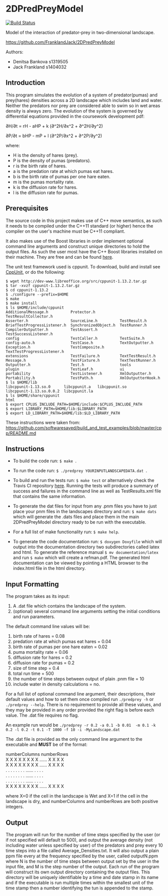 # 2DPredPreyModel

[![Build Status](https://travis-ci.org/FranklandJack/2DPredPreyModel.svg?branch=master)](https://travis-ci.org/FranklandJack/2DPredPreyModel)


Model of the interaction of predator-prey in two-dimensional landscape.

https://github.com/FranklandJack/2DPredPreyModel

Authors: 
- Denitsa Bankova s1319505
- Jack Frankland  s1404032

## Introduction
This program simulates the evolution of a system of predator(pumas) and prey(hares) densities across a 2D landscape which includes land and water. Neither the predators nor prey are considered able to swim so in wet areas density is always zero. The evolution of the system is governed by differential equations provided in the coursework development pdf:

∂H/∂t = rH - aHP + k (∂^2H/∂x^2 + ∂^2H/∂y^2)

∂P/∂t = bHP - mP + l (∂^2P/∂x^2 + ∂^2P/∂y^2)

where: 

- H is the density of hares (prey).
- P is the density of pumas (predators).
- r is the birth rate of hares.
- a is the predation rate at which pumas eat hares.
- b is the birth rate of pumas per one hare eaten.
- m is the pumas mortality rate.
- k is the diffusion rate for hares. 
- l is the diffusion rate for pumas.

## Prerequisites

The source code in this project makes use of C++ move semantics, as such it needs to be compiled under the C++11 standard (or higher) hence the compiler on the user's machine must be C++11 compliant. 

It also makes use of the Boost libraries in order implement optional command line arguments and construct unique directories to hold the output files. As such the user most have the C++ Boost libraries installed on their machine. They are free and can be found [here](http://www.boost.org/).

The unit test framework used is cppunit. To download, build and install see [CppUnit](http://www.freedesktop.org/wiki/Software/cppunit/), or do the following:
```
$ wget http://dev-www.libreoffice.org/src/cppunit-1.13.2.tar.gz
$ tar -xvzf cppunit-1.13.2.tar.gz
$ cd cppunit-1.13.2
$ ./configure --prefix=$HOME
$ make
$ make install 
$ ls $HOME/include/cppunit
AdditionalMessage.h          Protector.h           TestResultCollector.h
Asserter.h                   SourceLine.h          TestResult.h
BriefTestProgressListener.h  SynchronizedObject.h  TestRunner.h
CompilerOutputter.h          TestAssert.h          TestSuccessListener.h
config                       TestCaller.h          TestSuite.h
config-auto.h                TestCase.h            TextOutputter.h
Exception.h                  TestComposite.h       TextTestProgressListener.h
extensions                   TestFailure.h         TextTestResult.h
Message.h                    TestFixture.h         TextTestRunner.h
Outputter.h                  Test.h                tools
plugin                       TestLeaf.h            ui
portability                  TestListener.h        XmlOutputter.h
Portability.h                TestPath.h            XmlOutputterHook.h
$ ls $HOME/lib
libcppunit-1.13.so.0      libcppunit.a   libcppunit.so
libcppunit-1.13.so.0.0.2  libcppunit.la
$ ls $HOME/share/cppunit
html
$ export CPLUS_INCLUDE_PATH=$HOME/include:$CPLUS_INCLUDE_PATH
$ export LIBRARY_PATH=$HOME/lib:$LIBRARY_PATH
$ export LD_LIBRARY_PATH=$HOME/lib:$LD_LIBRARY_PATH
```

These instructions were taken from: <https://github.com/softwaresaved/build_and_test_examples/blob/master/cpp/README.md>


## Instructions
- To build the code run: ```$ make ```.  

- To run the code run: ```$ ./predprey YOURINPUTLANDSCAPEDATA.dat ```.

- To build and run the tests run: ```$ make test``` or alternatively check the Travis CI repository [here](https://travis-ci.org/FranklandJack/2DPredPreyModel). Running the tests will produce a summary of success and failures in the command line as well as TestResults.xml file that contains the same information.

- To generate the dat files for input from any .pnm files you have to just place your pnm files in the landscapes directory and run: ```$ make dats``` which will generate the .dats files and place them in the main 2DPredPreyModel directory ready to be run with the executable. 

- For a full list of make functionality run: ```$ make help```.

- To generate the code documentation run: ```$ doxygen Doxyfile```  which will output into the documentation directory two subdirectories called latex and html. To generate the reference manual ```$ mv documentation/latex``` and run ```$ make``` which will create a refman.pdf. The generated html documentation can be viewed by pointing a HTML browser to the index.html file in the html directory.

## Input Formatting

The program takes as its input: 
1. A .dat file which contains the landscape of the system. 
2. (optional) several command line arguments setting the initial conditions and run parameters.


The default command line values will be:

1. birth rate of hares = 0.08
2. predation rate at which pumas eat hares = 0.04
3. birth rate of pumas per one hare eaten = 0.02
4. puma mortality rate = 0.06
5. diffusion rate for hares = 0.2
6. diffusion rate for pumas = 0.2
7. size of time step = 0.4
8. total run time = 500
9. the number of time steps between output of plain .pnm file = 10
10. include water in density calculations = no.


For a full list of optional command line argument, their descriptions, their default values and how to set them once compiled run ```./predprey -h``` or ```./predprey --help```. There is no requirement to provide all these values, and they may be provided in any order provided the right flag is before each value. The .dat file requires no flag.


An example run would be ```./predprey -r 0.2 -a 0.1 -b 0.01  -m 0.1 -k 0.2 -l 0.2 -t 0.1 -T 1000 -f 10 -i -MyLandscape.dat```

The .dat file is provided as the only command line argument to the executable and **MUST** be of the format:

numberColumns    numberRows  
X X X X X X X X ...... X X X X  
X X X X X X X X ...... X X X X  
. . . . . . . . ...... . . . .  
. . . . . . . . ...... . . . .  
. . . . . . . . ...... . . . .  
X X X X X X X X ...... X X X X  

where X=0 if the cell in the landscape is Wet and X=1 if the cell in the landscape is dry, and numberColumns and numberRows are both positive integers.

## Output 
The program will run for the number of time steps specified by the user (or if not specified will default to 500), and output the average density (not including water unless specified by user) of the predators and prey every 10 time steps into a file called Average_Densities.txt. It will also output a plain ppm file every at the frequency specified by the user, called outputN.ppm where N is the number of time steps between output set by the user in the input file, and M is the step number of the output. Each run of the program will construct its own output directory containing the output files. This directory will be uniquely identifiable by a time and date stamp in its name and if the executable is run multiple times within the smallest unit of the time stamp then a number identifying the tun is appended to the stamp. 



